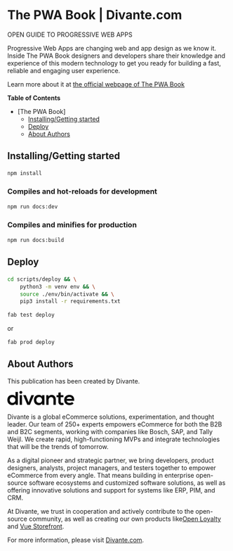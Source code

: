 # The PWA Book | Divante.com

OPEN GUIDE TO PROGRESSIVE WEB APPS

Progressive Web Apps are changing web and app design as we know it. Inside The PWA Book designers and developers share their knowledge and experience of this modern technology to get you ready for building a fast, reliable and engaging user experience. 

Learn more about it at [the official webpage of The PWA Book](https://divante.com/pwabook)

**Table of Contents**
- [The PWA Book]
	- [Installing/Getting started](#installinggetting-started)
	- [Deploy](#deploy)
	- [About Authors](#about-authors)

## Installing/Getting started
```bash 
npm install
```

### Compiles and hot-reloads for development
``` bash
npm run docs:dev
```

### Compiles and minifies for production
```bash
npm run docs:build
```

## Deploy
```bash
cd scripts/deploy && \
    python3 -m venv env && \
    source ./env/bin/activate && \
    pip3 install -r requirements.txt
```

```bash
fab test deploy
```
or
```bash
fab prod deploy
```

## About Authors

This publication has been created by Divante.

![Divante-logo](https://raw.githubusercontent.com/DivanteLtd/pwa-book/develop/docs/.vuepress/public/assets/logo_Divante.png "Divante")

Divante is a global eCommerce solutions, experimentation, and thought leader. Our team of 
250+ experts empowers eCommerce for both the B2B and B2C segments, working with companies like Bosch, SAP, and Tally Weijl. We create rapid, high-functioning MVPs and integrate technologies that will be the trends of tomorrow. 

As a digital pioneer and strategic partner, we bring developers, product designers, analysts, project managers, and testers together to empower eCommerce from every angle. That means building in enterprise open-source software ecosystems and customized software solutions, as well as offering innovative solutions and support for systems like ERP, PIM, and CRM.

At Divante, we trust in cooperation and actively contribute to the open-source community, as well as creating our own products like[Open Loyalty](http://www.openloyalty.io/ "Open Loyalty") and [Vue Storefront](https://vuestorefront.io "Vue Storefront").

For more information, please visit [Divante.com](https://divante.com/ "Divante.com").
